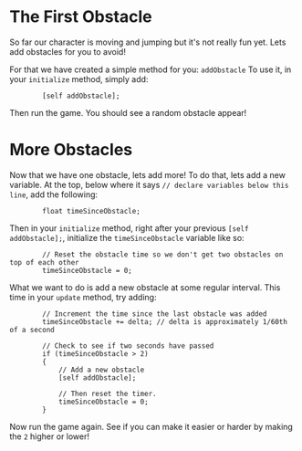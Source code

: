 The First Obstacle
==================

So far our character is moving and jumping but it's not really fun yet. Lets add obstacles
for you to avoid!

For that we have created a simple method for you: ```addObstacle``` To use it, in your ```initialize```
method, simply add:

			[self addObstacle];

Then run the game. You should see a random obstacle appear!

More Obstacles
==============

Now that we have one obstacle, lets add more! To do that, lets add a new variable. At the top,
below where it says ```// declare variables below this line```, add the following:

			float timeSinceObstacle;

Then in your ```initialize``` method, right after your previous ```[self addObstacle];```,
initialize the ```timeSinceObstacle``` variable like so:

			// Reset the obstacle time so we don't get two obstacles on top of each other
			timeSinceObstacle = 0;

What we want to do is add a new obstacle at some regular interval.
This time in your ```update``` method, try adding:

			// Increment the time since the last obstacle was added
			timeSinceObstacle += delta; // delta is approximately 1/60th of a second

			// Check to see if two seconds have passed
			if (timeSinceObstacle > 2)
			{
				// Add a new obstacle
				[self addObstacle];

				// Then reset the timer.
				timeSinceObstacle = 0;
			}

Now run the game again. See if you can make it easier or harder by making
the ```2``` higher or lower!
